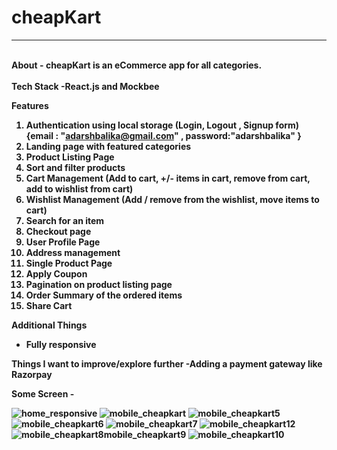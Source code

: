 <h1> cheapKart </h1>
<hr/>
<b>
<br/>
<b> About </b>
- cheapKart is an eCommerce app for all categories.
<br/><br/>
<b> Tech Stack </b>
-React.js and Mockbee 

<b> Features </b>

1. Authentication using local storage  (Login, Logout , Signup form) 
{email : "adarshbalika@gmail.com" , password:"adarshbalika" }
3. Landing page with featured categories
4. Product Listing Page
5. Sort and filter products
6. Cart Management (Add to cart, +/- items in cart, remove from cart, add to wishlist from cart)
7. Wishlist Management (Add / remove from the wishlist, move items to cart)
8. Search for an item 
9. Checkout page 
10. User Profile Page
11. Address management
12. Single Product Page
13. Apply Coupon
14. Pagination on product listing page
15. Order Summary of the ordered items
16. Share Cart 

<b> Additional Things </b>
- Fully responsive

<b> Things I want to improve/explore further </b>
-Adding a payment gateway like Razorpay

<b> Some Screen -</b>

![home_responsive](https://user-images.githubusercontent.com/28673856/162248626-655d2e5c-21c1-4a04-bc82-c8bd497cb344.png)
![mobile_cheapkart](https://user-images.githubusercontent.com/28673856/162250601-9c99950c-e6c0-4990-9833-0d9a69a36288.png)
![mobile_cheapkart5](https://user-images.githubusercontent.com/28673856/162250646-ee6f5e6b-007f-4060-8cd6-15d2cf378d6e.png)
![mobile_cheapkart6](https://user-images.githubusercontent.com/28673856/162250673-3002b7c0-122d-4aef-9d0d-8e0763384533.png)
![mobile_cheapkart7](https://user-images.githubusercontent.com/28673856/162250688-781f1754-10fd-4a8f-b790-a3373319e0a6.png)
![mobile_cheapkart12](https://user-images.githubusercontent.com/28673856/162250761-c9c0597e-4f36-4c05-946a-ffa332c2fe0c.png)
![mobile_cheapkart8![mobile_cheapkart9](https://user-images.githubusercontent.com/28673856/162250718-d6563073-a8a7-44e9-aabb-2f626e7ea997.png)
](https://user-images.githubusercontent.com/28673856/162250698-1e78c08c-07de-4b50-bea7-8684d9d90bb4.png)
![mobile_cheapkart10](https://user-images.githubusercontent.com/28673856/162250742-e35c3a0a-5208-44a0-8af8-24d971bfee61.png)
